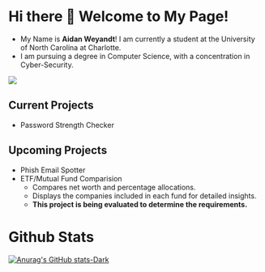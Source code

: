 # Hi there 👋 Welcome to My Page!
 - My Name is **Aidan Weyandt**! I am currently a student at the University of North Carolina at Charlotte.
 - I am pursuing a degree in Computer Science, with a concentration in Cyber-Security.

![](https://komarev.com/ghpvc/?username=aweyandt)

## Current Projects
 - Password Strength Checker 
## Upcoming Projects 
 - Phish Email Spotter
 - ETF/Mutual Fund Comparision 
   - Compares net worth and percentage allocations.
   -  Displays the companies included in each fund for detailed insights.
    -  **This project is being evaluated to determine the requirements.**

# Github Stats
[![Anurag's GitHub stats-Dark](https://github-readme-stats.vercel.app/api?username=aweyandt&hide=prs,issues&theme=dark#gh-dark-mode-only)](https://github.com/aweyandt/github-readme-stats#gh-dark-mode-only)

